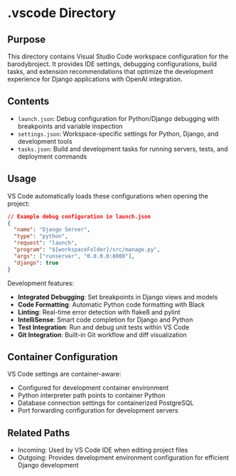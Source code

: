 
# .vscode Directory

## Purpose
This directory contains Visual Studio Code workspace configuration for the barodybroject. It provides IDE settings, debugging configurations, build tasks, and extension recommendations that optimize the development experience for Django applications with OpenAI integration.

## Contents
- `launch.json`: Debug configuration for Python/Django debugging with breakpoints and variable inspection
- `settings.json`: Workspace-specific settings for Python, Django, and development tools
- `tasks.json`: Build and development tasks for running servers, tests, and deployment commands

## Usage
VS Code automatically loads these configurations when opening the project:

```json
// Example debug configuration in launch.json
{
  "name": "Django Server",
  "type": "python",
  "request": "launch",
  "program": "${workspaceFolder}/src/manage.py",
  "args": ["runserver", "0.0.0.0:8000"],
  "django": true
}
```

Development features:
- **Integrated Debugging**: Set breakpoints in Django views and models
- **Code Formatting**: Automatic Python code formatting with Black
- **Linting**: Real-time error detection with flake8 and pylint
- **IntelliSense**: Smart code completion for Django and Python
- **Test Integration**: Run and debug unit tests within VS Code
- **Git Integration**: Built-in Git workflow and diff visualization

## Container Configuration
VS Code settings are container-aware:
- Configured for development container environment
- Python interpreter path points to container Python
- Database connection settings for containerized PostgreSQL
- Port forwarding configuration for development servers

## Related Paths
- Incoming: Used by VS Code IDE when editing project files
- Outgoing: Provides development environment configuration for efficient Django development
